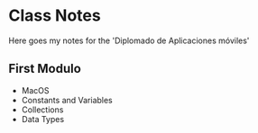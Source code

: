 # Class Notes

Here goes my notes for the 'Diplomado de Aplicaciones móviles'

## First Modulo
- MacOS
- Constants and Variables
- Collections
- Data Types
